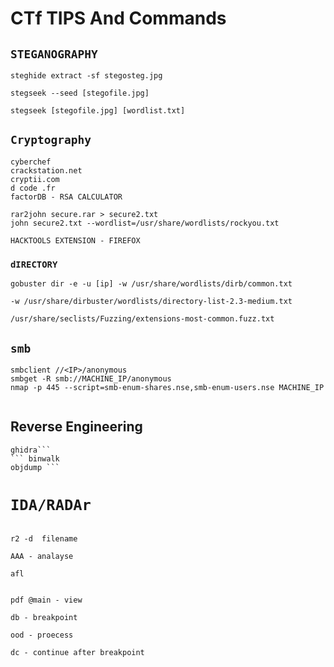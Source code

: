 # CTf TIPS And Commands 

##  `STEGANOGRAPHY`
```
steghide extract -sf stegosteg.jpg 
```
```
stegseek --seed [stegofile.jpg]
```
```
stegseek [stegofile.jpg] [wordlist.txt]
```

##   `Cryptography`
```
cyberchef   
crackstation.net
cryptii.com
d code .fr
factorDB - RSA CALCULATOR 
```

```
rar2john secure.rar > secure2.txt
john secure2.txt --wordlist=/usr/share/wordlists/rockyou.txt
```
```
HACKTOOLS EXTENSION - FIREFOX
```

###  ``dIRECTORY``
```
gobuster dir -e -u [ip] -w /usr/share/wordlists/dirb/common.txt
```

```
-w /usr/share/dirbuster/wordlists/directory-list-2.3-medium.txt 

```

```
/usr/share/seclists/Fuzzing/extensions-most-common.fuzz.txt
```



##  `smb`
```
smbclient //<IP>/anonymous
smbget -R smb://MACHINE_IP/anonymous
nmap -p 445 --script=smb-enum-shares.nse,smb-enum-users.nse MACHINE_IP

```
```
```
## Reverse Engineering 
```
ghidra```
``` binwalk
objdump ```
```
# ``IDA/RADAr``
```
```
```
r2 -d  filename
```
```
AAA - analayse 
```
```afl ```
```
```
```
pdf @main - view 
```
```
db - breakpoint
```
```
ood - proecess
```
```
dc - continue after breakpoint
```


